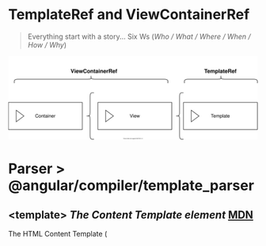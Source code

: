 # TemplateRef and ViewContainerRef

> Everything start with a story... Six Ws (*Who / What / Where / When / How / Why*)

![Angular template schema](./assets/angular_template.svg)

# Parser > @angular/compiler/template_parser

## \<template> *The Content Template element* [MDN](https://developer.mozilla.org/en-US/docs/Web/HTML/Element/template)
The HTML Content Template (<template>) element is a mechanism for holding HTML that is not to be rendered immediately when a page is loaded but may be instantiated subsequently during runtime using JavaScript.

Think of a template as a content fragment that is being stored for subsequent use in the document. While the parser does process the contents of the <template> element while loading the page, it does so only to ensure that those contents are valid; the element's contents are not rendered, however.

## \<ng-template> *The Angular Template element*
Angular’s <ng-template> element is not a true Web Component (unlike <template>). It merely mirrors the concepts behind it to allow you to use <ng-template> as it’s intended in the spec. When we compile our code (JiT or AoT), we will see no <ng-template> elements outputted in the DOM. However, this doesn’t mean we can’t use things like Shadow DOM, as they are still completely possible.

This is a very common use of the ngIf/else functionality: we display an alternative loading template while waiting for the data to arrive from the backend.
```html
<div class="list-of-something" *ngIf="isLoaded else loading">
  ...
</div>

<ng-template #loading>
    <div>Loading...</div>
</ng-template>
```

## \<ng-container> *Group sibling elements and inject a template*
Angular’s **\<ng-container>** element provides us an element that we can attach a structural directive to a section of the page, without having to create an extra element just for that. So use **\<ng-container>** to group elements when there is no suitable host element for the directive.

There is another major use case for the ng-container directive: it can also provide a placeholder for injecting a template dynamically into the page (see: NgTemplateOutlet and NgComponentOutlet directive).

- [Angular's test for \<ng-container> element](https://github.com/angular/angular/commit/49c9f782ab20ca0da90927ee52a5bf0fe3225344#diff-6148157ee1f259b9c8461f23356f0b85R550)

## \<ng-content>​
Angular’s **\<ng-content>** tag is a placeholder for the external content. It tells Angular where to insert that content.

```html
<!-- Parent Def -->
<my-parent>
    <ng-content></ng-content>
</my-parent>

<!-- ---- -->

<my-parent>
    <span>My custom external content.</span>
</my-parent>
```
# [Render References](https://github.com/angular/angular/blob/master/packages/core/src/render3/STATUS.md#______refs)

## API > @angular/common

NgTemplateOutlet *DIRECTIVE* ([link](https://angular.io/api/common/NgTemplateOutlet))
> Inserts an embedded view from a prepared TemplateRef.

NgComponentOutlet *DIRECTIVE* ([link](https://angular.io/api/common/NgComponentOutlet))
> Instantiates a single Component type and inserts its Host View into current View. NgComponentOutlet provides a declarative approach for dynamic component creation.

Template Context (external parameters) 

```html
<ng-container 
   *ngTemplateOutlet="myTemplate;context:{a: true}">
</ng-container>
```

## API > @angular/core

ViewContainerRef (https://angular.io/api/core/ViewContainerRef)
> Represents a container where one or more views can be attached to a component.

- [view_container_ref](https://github.com/angular/angular/blob/master/packages/core/src/linker/view_container_ref.ts#L35)

TemplateRef (https://angular.io/api/core/TemplateRef)
> Represents an embedded template that can be used to instantiate embedded views. To instantiate embedded views based on a template, use the ViewContainerRef method createEmbeddedView().

- [template_ref](https://github.com/angular/angular/blob/master/packages/core/src/linker/template_ref.ts)

ComponentFactoryResolver (https://angular.io/api/core/ComponentFactoryResolver)
> A simple registry that maps Components to generated ComponentFactory classes that can be used to create instances of components. Use to obtain the factory for a given component type, then use the factory's create() method to create a component of that type.

**And...​**

ElementRef (https://angular.io/api/core/ElementRef)
> A wrapper around a native element inside of a View.

- [element_ref](https://github.com/angular/angular/blob/master/packages/core/src/linker/element_ref.ts)

ChangeDetectionRef (https://angular.io/api/core/ChangeDetectorRef)
> Base class for Angular Views, provides change detection functionality. A change-detection tree collects all views that are to be checked for changes. Use the methods to add and remove views from the tree, initiate change-detection, and explicitly mark views as dirty, meaning that they have changed and need to be rerendered.

ViewRef​ (https://angular.io/api/core/ViewRef)
> Represents an Angular view, specifically the host view that is defined by a component. Also serves as the base class that adds destroy methods for embedded views.

EmbededViewRef​ (https://angular.io/api/core/EmbeddedViewRef)
> Represents an Angular view in a view container. An embedded view can be referenced from a component other than the hosting component whose template defines it, or it can be defined independently by a TemplateRef.

- [view_ref](https://github.com/angular/angular/blob/master/packages/core/src/linker/view_ref.ts)

```typescript
export abstract class ViewRef extends ChangeDetectorRef {
    ...
export abstract class EmbeddedViewRef<C> extends ViewRef {
    ...
```

## Interpolate template #variable

```html
    <!-- view1 will be interpolated by Angular render engine -->
    <button #view1>Simple Button {{checkView(view1, "Native HTML Element")}}</button>
```

- [Angular render3/instructions/storage.ts#L35](https://github.com/angular/angular/blob/d528dedd5007dd7272878bf7a933cb1f3e153ed0/packages/core/src/render3/instructions/storage.ts#L35)

```typescript
export function ɵɵreference<T>(index: number) {
  const contextLView = getContextLView();
  return load<T>(contextLView, index);
}
```

```javascript
    const _r0 = _angular_core__WEBPACK_IMPORTED_MODULE_0__["ɵɵreference"](3);
    const _r1 = _angular_core__WEBPACK_IMPORTED_MODULE_0__["ɵɵreference"](7);
    ...
    _angular_core__WEBPACK_IMPORTED_MODULE_0__["ɵɵadvance"](4);
    _angular_core__WEBPACK_IMPORTED_MODULE_0__["ɵɵtextInterpolate1"]("Simple Button ", ctx.checkView(_r0, "Native HTML Element"), "");
    _angular_core__WEBPACK_IMPORTED_MODULE_0__["ɵɵadvance"](4);
    _angular_core__WEBPACK_IMPORTED_MODULE_0__["ɵɵtextInterpolate"](ctx.checkView(_r1, "Component"));
```

## Sources
- [ng_template_outlet.ts](https://github.com/angular/angular/blob/master/packages/common/src/directives/ng_template_outlet.ts)
- [compiler/src/template_parser/template_parser](https://github.com/angular/angular/blob/master/packages/compiler/src/template_parser/template_parser.ts#L369​)
- [core/src/render3/STATUS.md#______refs​](https://github.com/angular/angular/blob/master/packages/core/src/render3/STATUS.md#______refs​)
- [Properly insert views into ViewContainerRef injected](https://github.com/angular/angular/commit/49c9f782ab20ca0da90927ee52a5bf0fe3225344#diff-6148157ee1f259b9c8461f23356f0b85R549​)
- [exploring-angular-dom-manipulation-techniques-using-viewcontainerref](https://indepth.dev/exploring-angular-dom-manipulation-techniques-using-viewcontainerref/)
- [ElementRef, TemplateRef, ViewRef, ComponentRef and ViewContainerRef](https://gist.github.com/rajaramtt/f2bf4bb420ced6198334622d32695554)
- [dynamic-component-loader](https://angular.io/guide/dynamic-component-loader)
- [angular-ngfor-template-element](https://ultimatecourses.com/blog/angular-ngfor-template-element) Google
- [benefit-of-using-ng-container-vs-template](https://stackoverflow.com/questions/54029503/benefit-of-using-ng-container-vs-template)
- [ng-template or ng-container template](https://www.google.com/search?q=ng-template+or+ng-container+template&oq=ng-template+or+ng-container+template&aqs=chrome..69i57j0l3j69i60.7385j0j4&client=ms-android-xiaomi-rev2&sourceid=chrome-mobile&ie=UTF-8)
- [Angular ng-template, ng-container and ngTemplateOutlet](https://blog.angular-university.io/angular-ng-template-ng-container-ngtemplateoutlet/)
